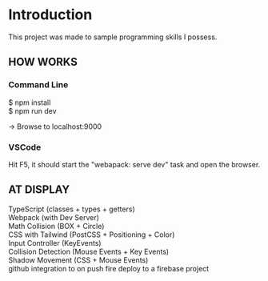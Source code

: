# Introduction

This project was made to sample programming skills I possess.

## HOW WORKS

### Command Line

$ npm install
<br/>
$ npm run dev

-> Browse to localhost:9000

### VSCode

Hit F5, it should start the "webapack: serve dev" task and open the browser.

## AT DISPLAY

TypeScript (classes + types + getters)
<br/>
Webpack (with Dev Server)
<br/>
Math Collision (BOX + Circle)
<br/>
CSS with Tailwind (PostCSS + Positioning + Color)
<br/>
Input Controller (KeyEvents)
<br/>
Collision Detection (Mouse Events + Key Events)
<br/>
Shadow Movement (CSS + Mouse Events)
<br/>
github integration to on push fire deploy to a firebase project

